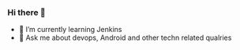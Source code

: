 ### Hi there 👋

- 🌱 I’m currently learning Jenkins
- 💬 Ask me about devops, Android and other techn related qualries
